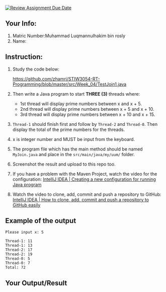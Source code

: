 [![Review Assignment Due Date](https://classroom.github.com/assets/deadline-readme-button-22041afd0340ce965d47ae6ef1cefeee28c7c493a6346c4f15d667ab976d596c.svg)](https://classroom.github.com/a/p1Yksyb_)
## Your Info:
1. Matric Number:Muhammad Luqmannulhakim bin rosly
1. Name:

## Instruction:

1. Study the code below:

   https://github.com/zhamri/STIW3054-RT-Programming/blob/master/src/Week_04/TestJoin1.java

1. Then write a Java program to start __THREE (3)__ threads where:
    * 1st thread will display prime numbers between x and x + 5.
    * 2nd thread will display prime numbers between x + 5 and x + 10.
    * 3rd thread will display prime numbers between x + 10 and x + 15.
   
1. `Thread-1` should finish first and follow by `Thread-2` and `Thread-0`. Then display the total of the prime numbers for the threads. 

1. x is integer number and MUST be input from the keyboard.

1. The program file which has the main method should be named `MyJoin.java` and place in the `src/main/java/my/uum/` folder.

1. Screenshot the result and upload to this repo too.

1. If you have a problem with the Maven Project, watch the video for the configuration: [IntelliJ IDEA | Creating a new configuration for running Java program](https://youtu.be/h2DT2SsPX1M)
1. Watch the video to clone, add, commit and push a repository to GitHub: [IntelliJ IDEA | How to clone, add, commit and push a repository to GitHub easily](https://youtu.be/RXV3Yusr0SI)

## Example of the output
```
Please input x: 5

Thread-1: 11
Thread-1: 13
Thread-2: 17
Thread-2: 19
Thread-0: 5
Thread-0: 7
Total: 72
```

## Your Output/Result
